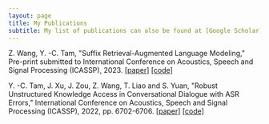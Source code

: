 ```yaml
---
layout: page
title: My Publications
subtitle: My list of publications can also be found at [Google Scholar](https://scholar.google.com/citations?user=z7ZFaCgAAAAJ&hl=en&oi=sra).
---
```


Z. Wang, Y. -C. Tam, "Suffix Retrieval-Augmented Language Modeling," Pre-print submitted to International Conference on Acoustics, Speech and Signal Processing (ICASSP), 2023.
[[paper]](https://arxiv.org/abs/2211.03053) [[code]](https://github.com/Victor-wang-902/SUREALM)

Y. -C. Tam, J. Xu, J. Zou, Z. Wang, T. Liao and S. Yuan, "Robust Unstructured Knowledge Access in Conversational Dialogue with ASR Errors," International Conference on Acoustics, Speech and Signal Processing (ICASSP), 2022, pp. 6702-6706.
[[paper]](https://ieeexplore.ieee.org/document/9746741) [[code]](https://github.com/yctam/dstc10_track2_task2)

